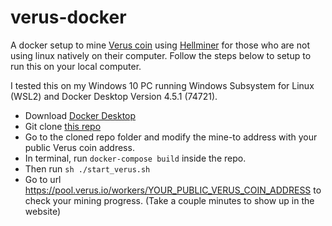 # verus-docker
A docker setup to mine [Verus coin](https://verus.io/) using [Hellminer](https://github.com/hellcatz/luckpool) for those who are not using linux natively on their computer. Follow the steps below to setup to run this on your local computer. 

I tested this on my Windows 10 PC running Windows Subsystem for Linux (WSL2) and Docker Desktop Version 4.5.1 (74721).

* Download [Docker Desktop](https://www.docker.com/products/docker-desktop)
* Git clone [this repo](https://github.com/dogracer/verus-docker)
* Go to the cloned repo folder and modify the mine-to address with your public Verus coin address.
* In terminal, run `docker-compose build` inside the repo.
* Then run `sh ./start_verus.sh`
* Go to url https://pool.verus.io/workers/YOUR_PUBLIC_VERUS_COIN_ADDRESS to check your mining progress. (Take a couple minutes to show up in the website)
